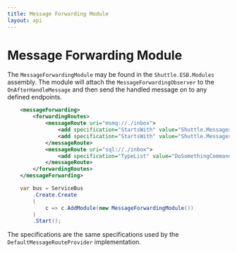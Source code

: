 ```yaml
---
title: Message Forwarding Module
layout: api
---
```

# Message Forwarding Module

The `MessageForwardingModule` may be found in the `Shuttle.ESB.Modules` assembly.  The module will attach the `MessageForwardingObserver` to the `OnAfterHandleMessage` and then send the handled message on to any defined endpoints.

```xml
	<messageForwarding>
		<forwardingRoutes>
			<messageRoute uri="msmq://./inbox">
				<add specification="StartsWith" value="Shuttle.Messages1" />
				<add specification="StartsWith" value="Shuttle.Messages2" />
			</messageRoute>
			<messageRoute uri="sql://./inbox">
				<add specification="TypeList" value="DoSomethingCommand" />
			</messageRoute>
		</forwardingRoutes>
	</messageForwarding>
```

```c#
	var bus = ServiceBus
		.Create.Create
		(
			c => c.AddModule(new MessageForwardingModule())
		)
		.Start();
```

The specifications are the same specifications used by the `DefaultMessageRouteProvider` implementation.